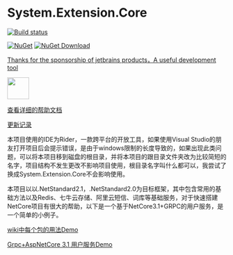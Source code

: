 # System.Extension.Core

[![Build status](https://dev.azure.com/wangzhenlei520/System.Extension.Core/_apis/build/status/System.Extension.Core-2.0%20Push)](https://dev.azure.com/wangzhenlei520/System.Extension.Core/_build/latest?definitionId=3)

[![NuGet](https://img.shields.io/nuget/v/EInfrastructure.Core.svg?style=flat-square)](https://www.nuget.org/packages/EInfrastructure.Core)
[![NuGet Download](https://img.shields.io/nuget/dt/EInfrastructure.Core.svg?style=flat-square)](https://www.nuget.org/packages/EInfrastructure.Core)

<a class="ide" href="https://www.jetbrains.com/?from=System.Extension.Core">
    <p>Thanks for the sponsorship of jetbrains products，A useful development tool</p>
    <img src="./jetbrains.png" width="50" height="50">
</a>

[查看详细的帮助文档](https://zhenlei520.github.io/System.Extension.Core.Doc/)


[更新记录](https://github.com/zhenlei520/System.Extension.Core.Doc/blob/2.0/docs/Update.md)

本项目使用的IDE为Rider，一款跨平台的开放工具，如果使用Visual Studio的朋友打开项目后会提示错误，是由于windows限制的长度导致的，如果出现此类问题，可以将本项目移到磁盘的根目录，并将本项目的跟目录文件夹改为比较简短的名字，项目结构不发生更改不影响项目使用，根目录名字叫什么都可以，我尝试了换成System.Extension.Core不会影响使用。

本项目以以.NetStandard2.1，.NetStandard2.0为目标框架，其中包含常用的基础方法以及Redis、七牛云存储、阿里云短信、词库等基础服务，对于快速搭建NetCore项目有很大的帮助，以下是一个基于NetCore3.1+GRPC的用户服务，是一个简单的小例子。

[wiki中每个包的用法Demo](https://github.com/zhenlei520/System.Extension.Core.Demo)

[Grpc+AspNetCore 3.1 用户服务Demo](https://github.com/zhenlei520/Wolf.User.Service.Demo)
